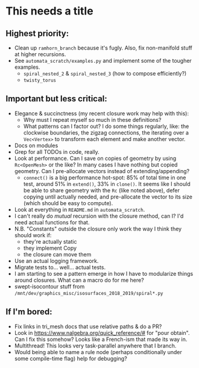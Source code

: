 # This needs a title

## Highest priority:

- Clean up `ramhorn_branch` because it's fugly.  Also, fix
  non-manifold stuff at higher recursions.
- See `automata_scratch/examples.py` and implement some of the tougher
  examples.
  - `spiral_nested_2` & `spiral_nested_3` (how to compose
    efficiently?)
  - `twisty_torus`

## Important but less critical:

- Elegance & succinctness (my recent closure work may help with this):
  - Why must I repeat myself so much in these definitions?
  - What patterns can I factor out?  I do some things regularly, like:
    the clockwise boundaries, the zigzag connections, the iterating over
    a `Vec<Vertex>` to transform each element and make another vector.
- Docs on modules
- Grep for all TODOs in code, really.
- Look at performance.  Can I save on copies of geometry by using
  `Rc<OpenMesh>` or the like?  In many cases I have nothing but copied
  geometry.  Can I pre-allocate vectors instead of
  extending/appending?
  - `connect()` is a big performance hot-spot: 85% of total time in
    one test, around 51% in `extend()`, 33% in `clone()`. It seems
    like I should be able to share geometry with the `Rc` (like noted
    above), defer copying until actually needed, and pre-allocate the
    vector to its size (which should be easy to compute).
- Look at everything in `README.md` in `automata_scratch`.
- I can't really do *mutual* recursion with the closure method, can I?
  I'd need actual functions for that.
- N.B. "Constants" outside the closure only work the way I think they
  should work if:
  - they're actually static
  - they implement Copy
  - the closure can move them
- Use an actual logging framework.
- Migrate tests to... well... actual tests.
- I am starting to see a pattern emerge in how I have to modularize
  things around closures.  What can a macro do for me here?
- swept-isocontour stuff from
  `/mnt/dev/graphics_misc/isosurfaces_2018_2019/spiral*.py`

## If I'm bored:

- Fix links in tri_mesh docs that use relative paths & do a PR?
- Look in https://www.nalgebra.org/quick_reference/# for "pour
  obtain".  Can I fix this somehow?  Looks like a French-ism that made
  its way in.
- Multithread!  This looks very task-parallel anywhere that I branch.
- Would being able to name a rule node (perhaps conditionally under
  some compile-time flag) help for debugging?

